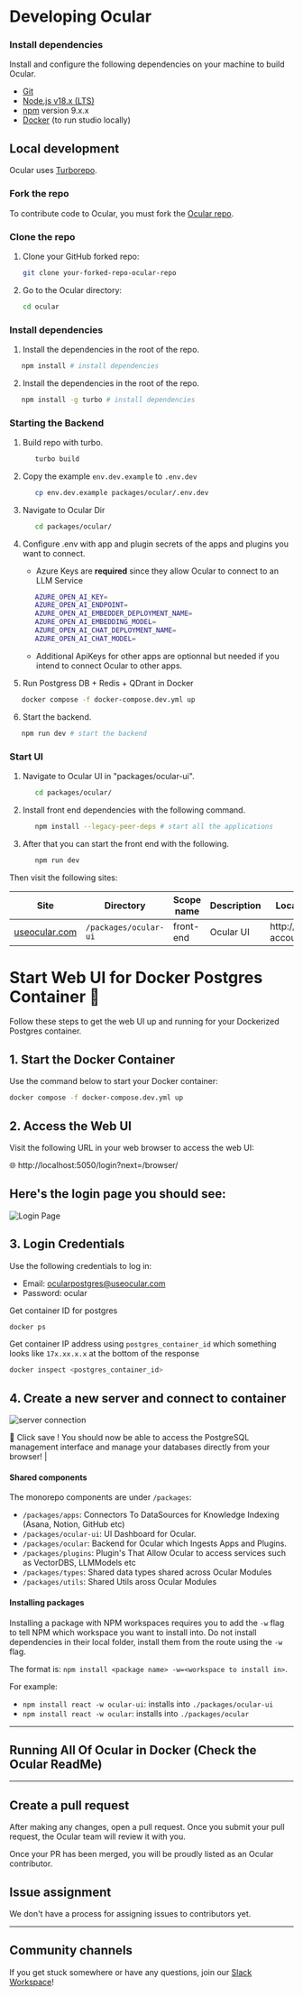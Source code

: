 # Developing Ocular

### Install dependencies

Install and configure the following dependencies on your machine to build Ocular.

- [Git](http://git-scm.com/)
- [Node.js v18.x (LTS)](http://nodejs.org)
- [npm](https://www.npmjs.com/) version 9.x.x
- [Docker](https://docs.docker.com/get-docker/) (to run studio locally)

## Local development

Ocular uses [Turborepo](https://turborepo.org/docs).

### Fork the repo

To contribute code to Ocular, you must fork the [Ocular repo](https://github.com/OcularEngineering/ocular).

### Clone the repo

1. Clone your GitHub forked repo:

   ```sh
   git clone your-forked-repo-ocular-repo

   ```

2. Go to the Ocular directory:

   ```sh
   cd ocular
   ```

### Install dependencies

1. Install the dependencies in the root of the repo.

```sh
   npm install # install dependencies
```

2. Install the dependencies in the root of the repo.

```sh
   npm install -g turbo # install dependencies
```

### Starting the Backend

1. Build repo with turbo.

   ```sh
      turbo build
   ```

2. Copy the example `env.dev.example` to `.env.dev`

   ```sh
      cp env.dev.example packages/ocular/.env.dev
   ```

3. Navigate to Ocular Dir

   ```sh
      cd packages/ocular/
   ```

4. Configure .env with app and plugin secrets of the apps and plugins you want to connect.

   - Azure Keys are **required** since they allow Ocular to connect to an LLM Service

   ```sh
      AZURE_OPEN_AI_KEY=
      AZURE_OPEN_AI_ENDPOINT=
      AZURE_OPEN_AI_EMBEDDER_DEPLOYMENT_NAME=
      AZURE_OPEN_AI_EMBEDDING_MODEL=
      AZURE_OPEN_AI_CHAT_DEPLOYMENT_NAME=
      AZURE_OPEN_AI_CHAT_MODEL=
   ```

   - Additional ApiKeys for other apps are optionnal but needed if you intend to connect Ocular to other apps.

5. Run Postgress DB + Redis + QDrant in Docker

```sh
   docker compose -f docker-compose.dev.yml up
```

6. Start the backend.

```sh
   npm run dev # start the backend
```

### Start UI

1. Navigate to Ocular UI in "packages/ocular-ui".

   ```sh
      cd packages/ocular/
   ```

2. Install front end dependencies with the following command.

   ```sh
      npm install --legacy-peer-deps # start all the applications
   ```

3. After that you can start the front end with the following.

   ```sh
      npm run dev
   ```

Then visit the following sites:

| Site                                   | Directory             | Scope name | Description | Local development server             |
| -------------------------------------- | --------------------- | ---------- | ----------- | ------------------------------------ |
| [useocular.com](https://useocular.com) | `/packages/ocular-ui` | front-end  | Ocular UI   | http://localhost:3001/create-account |

# Start Web UI for Docker Postgres Container 🐳

Follow these steps to get the web UI up and running for your Dockerized Postgres container.

## 1. Start the Docker Container

Use the command below to start your Docker container:

```bash
docker compose -f docker-compose.dev.yml up
```

## 2. Access the Web UI

Visit the following URL in your web browser to access the web UI:

🌐 http://localhost:5050/login?next=/browser/

## Here's the login page you should see:

![Login Page](/img/pg_signin.png)

## 3. Login Credentials

Use the following credentials to log in:

- Email: ocularpostgres@useocular.com
- Password: ocular

Get container ID for postgres

```sh
docker ps
```

Get container IP address using `postgres_container_id` which something looks like `17x.xx.x.x` at the bottom of the response

```sh
docker inspect <postgres_container_id>
```

## 4. Create a new server and connect to container

![server connection](/img/pg_connection.png)

🚀 Click save ! You should now be able to access the PostgreSQL management interface and manage your databases directly from your browser! |

#### Shared components

The monorepo components are under `/packages`:

- `/packages/apps`: Connectors To DataSources for Knowledge Indexing (Asana, Notion, GitHub etc)
- `/packages/ocular-ui`: UI Dashboard for Ocular.
- `/packages/ocular`: Backend for Ocular which Ingests Apps and Plugins.
- `/packages/plugins`: Plugin's That Allow Ocular to access services such as VectorDBS, LLMModels etc
- `/packages/types`: Shared data types shared across Ocular Modules
- `/packages/utils`: Shared Utils aross Ocular Modules

#### Installing packages

Installing a package with NPM workspaces requires you to add the `-w` flag to tell NPM which workspace you want to install into. Do not install dependencies in their local folder, install them from the route using the `-w` flag.

The format is: `npm install <package name> -w=<workspace to install in>`.

For example:

- `npm install react -w ocular-ui`: installs into `./packages/ocular-ui`
- `npm install react -w ocular`: installs into `./packages/ocular`

---

## Running All Of Ocular in Docker (Check the Ocular ReadMe)

---

## Create a pull request

After making any changes, open a pull request. Once you submit your pull request, the Ocular team will review it with you.

Once your PR has been merged, you will be proudly listed as an Ocular contributor.

## Issue assignment

We don't have a process for assigning issues to contributors yet.

---

## Community channels

If you get stuck somewhere or have any questions, join our [Slack Workspace](https://join.slack.com/t/ocular-ai/shared_invite/zt-2g7ka0j1c-Tx~Q46MjplNma2Sk2Ruplw)!
